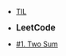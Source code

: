 <!-- docs/_sidebar.md 

* [Home](/)
* [Guide](guide.md)-->

* [TIL](/)

- **<big>LeetCode</big>**
* [#1. Two Sum](/Leetcode/1TwoSum.md)
